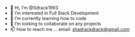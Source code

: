 - 👋 Hi, I’m @Sdrack1993
- 👀 I’m interested in Full Stack Development
- 🌱 I’m currently learning how to code
- 💞️ I’m looking to collaborate on any projects
- 📫 How to reach me ... email: shadrackdrack@gmail.com

<!---
Sdrack1993/Sdrack1993 is a ✨ special ✨ repository because its `README.md` (this file) appears on your GitHub profile.
You can click the Preview link to take a look at your changes.
--->
